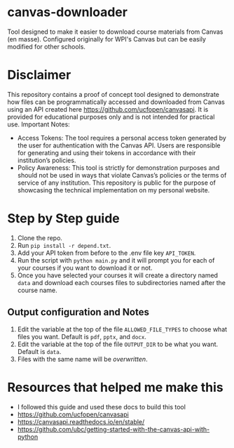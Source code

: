 # canvas-downloader
Tool designed to make it easier to download course materials from Canvas (en masse).
Configured originally for WPI's Canvas but can be easily modified for other schools.

# Disclaimer
This repository contains a proof of concept tool designed to demonstrate how files can be programmatically accessed and downloaded from Canvas using an API created here https://github.com/ucfopen/canvasapi. It is provided for educational purposes only and is not intended for practical use.
Important Notes:
- Access Tokens: The tool requires a personal access token generated by the user for authentication with the Canvas API. Users are responsible for generating and using their tokens in accordance with their institution’s policies.
- Policy Awareness: This tool is strictly for demonstration purposes and should not be used in ways that violate Canvas’s policies or the terms of service of any institution.
This repository is public for the purpose of showcasing the technical implementation on my personal website.

# Step by Step guide
1. Clone the repo.
2. Run `pip install -r depend.txt`.
3. Add your API token from before to the .env file key `API_TOKEN`.
4. Run the script with `python main.py` and it will prompt you for each of your courses if you want to download it or not.
5. Once you have selected your courses it will create a directory named `data` and download each courses files to subdirectories named after the course name.

## Output configuration and Notes
1. Edit the variable at the top of the file `ALLOWED_FILE_TYPES` to choose what files you want. Default is `pdf`, `pptx`, and `docx`.
2. Edit the variable at the top of the file `OUTPUT_DIR` to be what you want. Default is `data`.
3. Files with the same name will be *overwritten*.

# Resources that helped me make this
- I followed this guide and used these docs to build this tool
- https://github.com/ucfopen/canvasapi
- https://canvasapi.readthedocs.io/en/stable/
- https://github.com/ubc/getting-started-with-the-canvas-api-with-python
